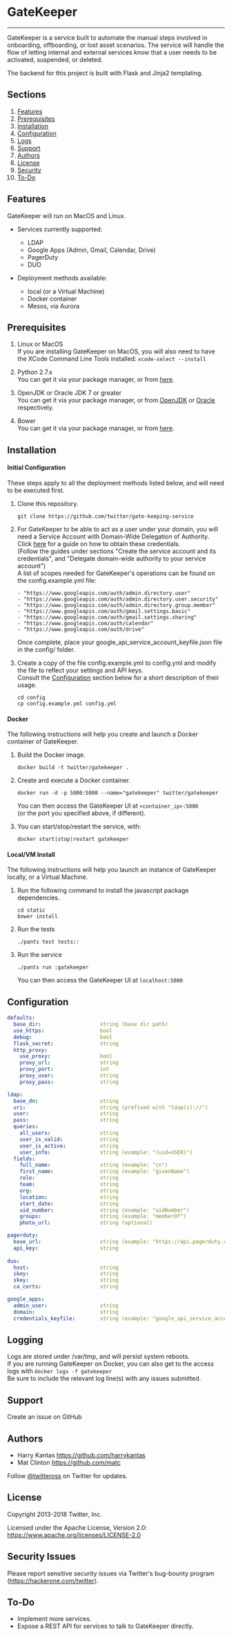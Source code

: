 # GateKeeper
---

GateKeeper is a service built to automate the manual steps involved in onboarding, offboarding, or lost asset scenarios. The service will handle the flow of letting internal and external services know that a user needs to be activated, suspended, or deleted.

The backend for this project is built with Flask and Jinja2 templating.  


## Sections

1. [Features](#features)
2. [Prerequisites](#prerequisites)
3. [Installation](#installation)
4. [Configuration](#configuration)
5. [Logs](#logging)
6. [Support](#support)
7. [Authors](#authors)
8. [License](#license)
9. [Security](#security-issues)
10. [To-Do](#to-do)


## Features

GateKeeper will run on MacOS and Linux.

* Services currently supported:  
  * LDAP
  * Google Apps (Admin, Gmail, Calendar, Drive)
  * PagerDuty
  * DUO
  
* Deployment methods available:
  * local (or a Virtual Machine)
  * Docker container
  * Mesos, via Aurora

## Prerequisites

1. Linux or MacOS  
If you are installing GateKeeper on MacOS, you will also need to have the XCode Command Line Tools installed:  ``` xcode-select --install ```

2. Python 2.7.x  
You can get it via your package manager, or from [here](https://www.python.org/downloads/).

3. OpenJDK or Oracle JDK 7 or greater  
You can get it via your package manager, or from [OpenJDK](http://openjdk.java.net/install/) or [Oracle](https://www.oracle.com/downloads/index.html) respectively.

4. Bower  
You can get it via your package manager, or from [here](https://bower.io/).

## Installation

#### Initial Configuration 
These steps apply to all the deployment methods listed below, and will need to be executed first.

1. Clone this repository.
   ```
   git clone https://github.com/twitter/gate-keeping-service
   ```
   
2. For GateKeeper to be able to act as a user under your domain, you will need a Service Account with Domain-Wide Delegation of Authority.  
Click [here](https://developers.google.com/admin-sdk/directory/v1/guides/delegation) for a guide on how to obtain these credentials.  
(Follow the guides under sections "Create the service account and its credentials", and "Delegate domain-wide authority to your service account")  
A list of scopes needed for GateKeeper's operations can be found on the config.example.yml file:
   ```
   - "https://www.googleapis.com/auth/admin.directory.user"
   - "https://www.googleapis.com/auth/admin.directory.user.security"
   - "https://www.googleapis.com/auth/admin.directory.group.member"
   - "https://www.googleapis.com/auth/gmail.settings.basic"
   - "https://www.googleapis.com/auth/gmail.settings.sharing"
   - "https://www.googleapis.com/auth/calendar"
   - "https://www.googleapis.com/auth/drive"
   ```
   Once complete, place your google_api_service_account_keyfile.json file in the config/ folder.

3. Create a copy of the file config.example.yml to config.yml and modify the file to reflect your settings and API keys.  
Consult the [Configuration](#configuration) section below for a short description of their usage.
   ```
   cd config
   cp config.example.yml config.yml
   ```

#### Docker 
The following instructions will help you create and launch a Docker container of GateKeeper.

1. Build the Docker image.
   ```
   docker build -t twitter/gatekeeper .
   ```

2. Create and execute a Docker container.
   ```
   docker run -d -p 5000:5000 --name="gatekeeper" twitter/gatekeeper
   ```
   You can then access the GateKeeper UI at ```<container_ip>:5000```   
   (or the port you specified above, if different).
   
3. You can start/stop/restart the service, with:
   ```
   docker start|stop|restart gatekeeper
   ```

#### Local/VM Install 
The following instructions will help you launch an instance of GateKeeper locally, or a Virtual Machine.

1. Run the following command to install the javascript package dependencies.
   ```
   cd static
   bower install
   ```

2. Run the tests
   ```
   ./pants test tests::
   ```

3. Run the service
   ```
   ./pants run :gatekeeper
   ```
   You can then access the GateKeeper UI at ```localhost:5000```
   
## Configuration

```yaml
defaults:
  base_dir:                   string (base dir path)
  use_https:                  bool
  debug:                      bool
  flask_secret:               string
  http_proxy:
    use_proxy:                bool
    proxy_url:                string
    proxy_port:               int
    proxy_user:               string
    proxy_pass:               string

ldap:
  base_dn:                    string
  uri:                        string (prefixed with "ldap(s)://")
  user:                       string
  pass:                       string
  queries:
    all_users:                string
    user_is_valid:            string
    user_is_active:           string
    user_info:                string (example: "(uid=USER)")
  fields:
    full_name:                string (example: "cn")
    first_name:               string (example: "givenName")
    role:                     string
    team:                     string
    org:                      string
    location:                 string
    start_date:               string
    uid_number:               string (example: "uidNumber")
    groups:                   string (example: "memberOf")
    photo_url:                string (optional)

pagerduty:
  base_url:                   string (example: "https://api.pagerduty.com/")
  api_key:                    string
  
duo:
  host:                       string
  ikey:                       string
  skey:                       string
  ca_certs:                   string

google_apps:
  admin_user:                 string
  domain:                     string
  credentials_keyfile:        string (example: "google_api_service_account_keyfile.json")
```

## Logging

Logs are stored under /var/tmp, and will persist system reboots.  
If you are running GateKeeper on Docker, you can also get to the access logs with ```docker logs -f gatekeeper```  
Be sure to include the relevant log line(s) with any issues submitted.

## Support

Create an issue on GitHub

## Authors

* Harry Kantas <https://github.com/harrykantas>
* Mat Clinton <https://github.com/matc>

Follow [@twitteross](https://twitter.com/twitteross) on Twitter for updates.

## License

Copyright 2013-2018 Twitter, Inc.

Licensed under the Apache License, Version 2.0: https://www.apache.org/licenses/LICENSE-2.0

## Security Issues

Please report sensitive security issues via Twitter's bug-bounty program (https://hackerone.com/twitter).

## To-Do

* Implement more services.
* Expose a REST API for services to talk to GateKeeper directly.
